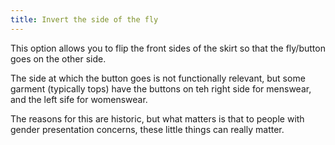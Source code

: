 ```yaml
---
title: Invert the side of the fly
---
```


This option allows you to flip the front sides of the skirt so that the fly/button goes on the other side.

The side at which the button goes is not functionally relevant, but some garment (typically tops) have the buttons on teh right side for menswear, and the left sife for womenswear.

The reasons for this are historic, but what matters is that to people with gender presentation concerns, these little things can really matter.
